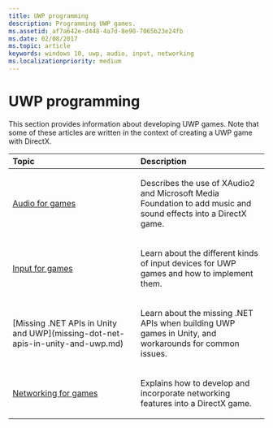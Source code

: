 ```yaml
---
title: UWP programming
description: Programming UWP games.
ms.assetid: af7a642e-d448-4a7d-8e90-7065b23e24fb
ms.date: 02/08/2017
ms.topic: article
keywords: windows 10, uwp, audio, input, networking
ms.localizationpriority: medium
---
```

# UWP programming

This section provides information about developing UWP games. Note that some of these articles are written in the context of creating a UWP game with DirectX.


<table>
<colgroup>
<col width="50%" />
<col width="50%" />
</colgroup>
<thead>
<tr class="header">
<th align="left">Topic</th>
<th align="left">Description</th>
</tr>
</thead>
<tbody>
<tr class="odd">
<td align="left"><p><a href="working-with-audio-in-your-directx-game.md">Audio for games</a></p></td>
<td align="left"><p>Describes the use of XAudio2 and Microsoft Media Foundation to add music and sound effects into a DirectX game.</p></td>
</tr>
<tr class="even">
<td align="left"><p><a href="input-for-games.md">Input for games</a></p></td>
<td align="left"><p>Learn about the different kinds of input devices for UWP games and how to implement them.</p></td>
</tr>
<tr class="odd">
    <td align="left">
        <p>[Missing .NET APIs in Unity and UWP](missing-dot-net-apis-in-unity-and-uwp.md)</p>
    </td>
    <td align="left">
        <p>Learn about the missing .NET APIs when building UWP games in Unity, and workarounds for common issues.</p>
    </td>
</tr>
<tr class="even">
<td align="left"><p><a href="work-with-networking-in-your-directx-game.md">Networking for games</a></p></td>
<td align="left"><p>Explains how to develop and incorporate networking features into a DirectX game.</p></td>
</tr>
</tbody>
</table>
 

 

 




